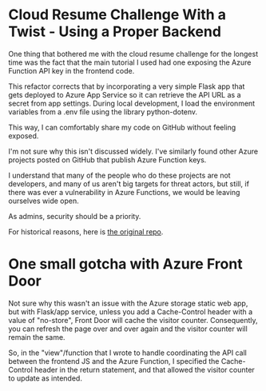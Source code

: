 # Cloud Resume Challenge With a Twist - Using a Proper Backend
One thing that bothered me with the cloud resume challenge for the longest time was the fact that the main tutorial I used had one exposing the Azure Function API key in the frontend code.

This refactor corrects that by incorporating a very simple Flask app that gets deployed to Azure App Service so it can retrieve the API URL as a secret from app settings. During local development, I load the environment variables from a .env file using the library python-dotenv.

This way, I can comfortably share my code on GitHub without feeling exposed.

I'm not sure why this isn't discussed widely. I've similarly found other Azure projects posted on GitHub that publish Azure Function keys.

I understand that many of the people who do these projects are not developers, and many of us aren't big targets for threat actors, but still, if there was ever a vulnerability in Azure Functions, we would be leaving ourselves wide open.

As admins, security should be a priority.

For historical reasons, here is [the original repo](https://github.com/Sasquatch8946/azure-resume).

# One small gotcha with Azure Front Door
Not sure why this wasn't an issue with the Azure storage static web app, but with Flask/app service, unless you add a Cache-Control header with a value of "no-store", Front Door will cache the visitor counter. Consequently, you can refresh the page over and over again and the visitor counter will remain the same. 

So, in the "view"/function that I wrote to handle coordinating the API call between the frontend JS and the Azure Function, I specified the Cache-Control header in the return statement, and that allowed the visitor counter to update as intended. 

